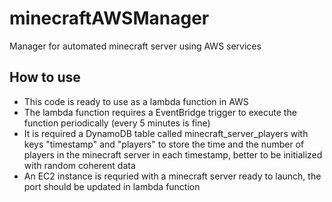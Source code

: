 # minecraftAWSManager
Manager for automated minecraft server using AWS services

## How to use

- This code is ready to use as a lambda function in AWS
- The lambda function requires a EventBridge trigger to execute the function periodically (every 5 minutes is fine)
- It is required a DynamoDB table called minecraft_server_players with keys "timestamp" and "players" to store the time and the number of players in the minecraft server in each timestamp, better to be initialized with random coherent data
- An EC2 instance is requried with a minecraft server ready to launch, the port should be updated in lambda function
